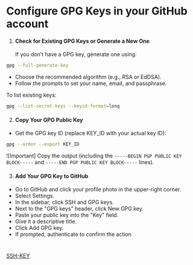 # Configure GPG Keys in your GitHub account

1. #### Check for Existing GPG Keys or Generate a New One
    If you don’t have a GPG key, generate one using:

```bash
gpg --full-generate-key
```

- Choose the recommended algorithm (e.g., RSA or EdDSA).
- Follow the prompts to set your name, email, and passphrase.

To list existing keys:
```bash
gpg --list-secret-keys --keyid-format=long
```

2. #### Copy Your GPG Public Key
- Get the GPG key ID (replace KEY_ID with your actual key ID):
```bash
gpg --armor --export KEY_ID
```
![Important] Copy the output (including the `-----BEGIN PGP PUBLIC KEY BLOCK-----` and `-----END PGP PUBLIC KEY BLOCK-----` lines).

3. #### Add Your GPG Key to GitHub

- Go to GitHub and click your profile photo in the upper-right corner.
- Select Settings.
- In the sidebar, click SSH and GPG keys.
- Next to the "GPG keys" header, click New GPG key.
- Paste your public key into the "Key" field.
- Give it a descriptive title.
- Click Add GPG key.
- If prompted, authenticate to confirm the action


#
[SSH-KEY](SSH-KEYS.md)